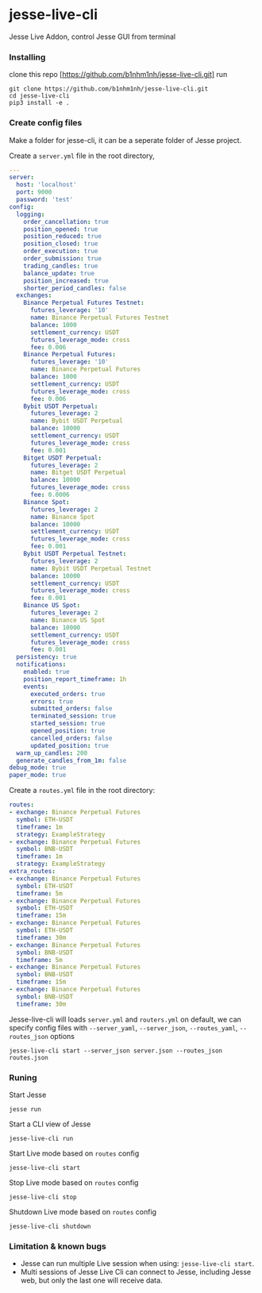 # jesse-live-cli
Jesse Live Addon, control Jesse GUI from terminal


### Installing 

clone this repo [https://github.com/b1nhm1nh/jesse-live-cli.git]
run 
```
git clone https://github.com/b1nhm1nh/jesse-live-cli.git
cd jesse-live-cli
pip3 install -e .
```

### Create config files
Make a folder for jesse-cli, it can be a seperate folder of Jesse project.

Create a `server.yml` file in the root directory,

```yaml
---
server:
  host: 'localhost'
  port: 9000
  password: 'test'
config:
  logging:
    order_cancellation: true
    position_opened: true
    position_reduced: true
    position_closed: true
    order_execution: true
    order_submission: true
    trading_candles: true
    balance_update: true
    position_increased: true
    shorter_period_candles: false
  exchanges:
    Binance Perpetual Futures Testnet:
      futures_leverage: '10'
      name: Binance Perpetual Futures Testnet
      balance: 1000
      settlement_currency: USDT
      futures_leverage_mode: cross
      fee: 0.006
    Binance Perpetual Futures:
      futures_leverage: '10'
      name: Binance Perpetual Futures
      balance: 1000
      settlement_currency: USDT
      futures_leverage_mode: cross
      fee: 0.006
    Bybit USDT Perpetual:
      futures_leverage: 2
      name: Bybit USDT Perpetual
      balance: 10000
      settlement_currency: USDT
      futures_leverage_mode: cross
      fee: 0.001
    Bitget USDT Perpetual:
      futures_leverage: 2
      name: Bitget USDT Perpetual
      balance: 10000
      futures_leverage_mode: cross
      fee: 0.0006
    Binance Spot:
      futures_leverage: 2
      name: Binance Spot
      balance: 10000
      settlement_currency: USDT
      futures_leverage_mode: cross
      fee: 0.001
    Bybit USDT Perpetual Testnet:
      futures_leverage: 2
      name: Bybit USDT Perpetual Testnet
      balance: 10000
      settlement_currency: USDT
      futures_leverage_mode: cross
      fee: 0.001
    Binance US Spot:
      futures_leverage: 2
      name: Binance US Spot
      balance: 10000
      settlement_currency: USDT
      futures_leverage_mode: cross
      fee: 0.001
  persistency: true
  notifications:
    enabled: true
    position_report_timeframe: 1h
    events:
      executed_orders: true
      errors: true
      submitted_orders: false
      terminated_session: true
      started_session: true
      opened_position: true
      cancelled_orders: false
      updated_position: true
  warm_up_candles: 200
  generate_candles_from_1m: false
debug_mode: true
paper_mode: true
```


Create a `routes.yml` file in the root directory:

```yaml
routes:
- exchange: Binance Perpetual Futures
  symbol: ETH-USDT
  timeframe: 1m
  strategy: ExampleStrategy
- exchange: Binance Perpetual Futures
  symbol: BNB-USDT
  timeframe: 1m
  strategy: ExampleStrategy
extra_routes:
- exchange: Binance Perpetual Futures
  symbol: ETH-USDT
  timeframe: 5m
- exchange: Binance Perpetual Futures
  symbol: ETH-USDT
  timeframe: 15m
- exchange: Binance Perpetual Futures
  symbol: ETH-USDT
  timeframe: 30m
- exchange: Binance Perpetual Futures
  symbol: BNB-USDT
  timeframe: 5m
- exchange: Binance Perpetual Futures
  symbol: BNB-USDT
  timeframe: 15m
- exchange: Binance Perpetual Futures
  symbol: BNB-USDT
  timeframe: 30m  
```

Jesse-live-cli will loads `server.yml` and `routers.yml` on default, we can specify config files with `--server_yaml`, `--server_json`, `--routes_yaml`, `--routes_json` options

```
jesse-live-cli start --server_json server.json --routes_json routes.json

```

### Runing

Start Jesse
```
jesse run
```

Start a CLI view of Jesse 
```
jesse-live-cli run
```

Start Live mode based on `routes` config
```
jesse-live-cli start
```

Stop Live mode based on `routes` config

```
jesse-live-cli stop
```

Shutdown Live mode based on `routes` config

```
jesse-live-cli shutdown
```


### Limitation & known bugs
 - Jesse can run multiple Live session when using: `jesse-live-cli start`.
 - Multi sessions of Jesse Live Cli can connect to Jesse, including Jesse web, but only the last one will receive data.
